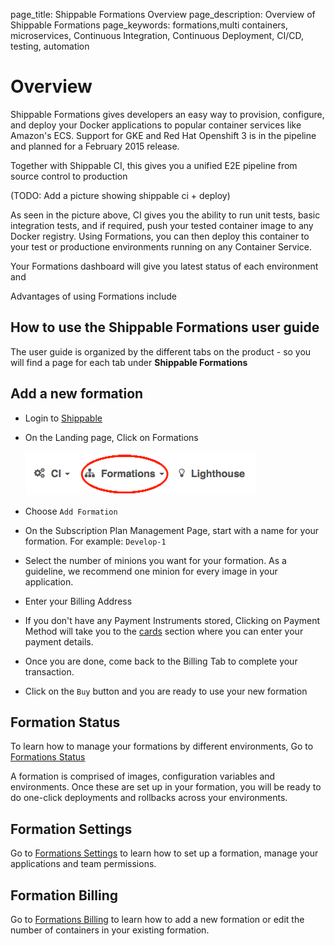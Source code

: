 page_title: Shippable Formations Overview
page_description: Overview of Shippable Formations
page_keywords: formations,multi containers, microservices, Continuous Integration, Continuous Deployment, CI/CD, testing, automation

# Overview

Shippable Formations gives developers an easy way to provision, configure, and deploy your Docker applications to  popular container services like Amazon's ECS. Support for GKE and Red Hat Openshift 3 is in the pipeline and planned for a February 2015 release.

Together with Shippable CI, this gives you a unified E2E pipeline from source control to production

(TODO: Add a picture showing shippable ci + deploy)


As seen in the picture above, CI gives you the ability to run unit tests, basic integration tests, and if required, push your tested container image to any Docker registry. Using Formations, you can then deploy this container to your test or productione environments running on any Container Service.

Your Formations dashboard will give you latest status of each environment and 

Advantages of using Formations include













## How to use the Shippable Formations user guide

The user guide is organized by the different tabs on the product - so you will find a page for each tab under **Shippable Formations**
## Add a new formation

- Login to [Shippable](http://shippable.com)
- On the Landing page, Click on Formations

     ![Shippable Formations](images/formations_landing.gif)

- Choose `Add Formation`
- On the Subscription Plan Management Page, start with a name for your formation. For example: `Develop-1`
- Select the number of minions you want for your formation. As a guideline, we recommend one minion for every image in your application.
- Enter your Billing Address
- If you don't have any Payment Instruments stored, Clicking on Payment Method will take you to the [cards](payment_methods.md) section where you can enter your payment details.
- Once you are done, come back to the Billing Tab to complete your transaction.
- Click on the `Buy` button and you are ready to use your new formation

## Formation Status

To learn how to manage your formations by different environments, Go to [Formations Status](formations_status.md)

A formation is comprised of images, configuration variables and environments. Once these are set up in your formation, you will be ready to do one-click deployments and rollbacks across your environments.

## Formation Settings

Go to [Formations Settings](formation_settings.md) to learn how to set up a formation, manage your applications and team permissions.

## Formation Billing

Go to [Formations Billing](formations_billing.md) to learn how to add a new formation or edit the number of containers in your existing formation.


